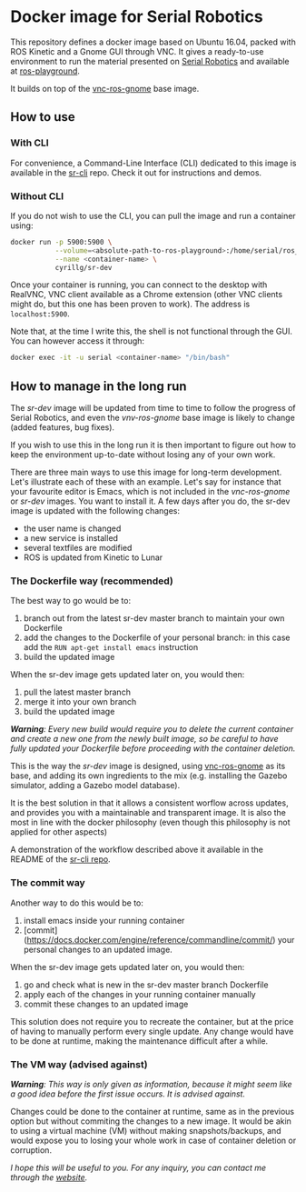 # Docker image for Serial Robotics

This repository defines a docker image based on Ubuntu 16.04, packed with ROS Kinetic and a Gnome GUI through VNC.
It gives a ready-to-use environment to run the material presented on [Serial Robotics](https://serial-robotics.org) and available at [ros-playground](https://github.com/cyrillg/ros-playground).

It builds on top of the [vnc-ros-gnome](https://github.com/cyrillg/vnc-ros-gnome.git) base image.

## How to use

### With CLI

For convenience, a Command-Line Interface (CLI) dedicated to this image is available in the [sr-cli](https://github.com/cyrillg/sr-cli.git) repo. Check it out for instructions and demos.

### Without CLI

If you do not wish to use the CLI, you can pull the image and run a container using:

```bash
docker run -p 5900:5900 \
           --volume=<absolute-path-to-ros-playground>:/home/serial/ros_ws:rw \
           --name <container-name> \
           cyrillg/sr-dev
```

Once your container is running, you can connect to the desktop with RealVNC, VNC client available as a Chrome extension (other VNC clients might do, but this one has been proven to work). The address is `localhost:5900`.

Note that, at the time I write this, the shell is not functional through the GUI. You can however access it through:

```bash
docker exec -it -u serial <container-name> "/bin/bash"
```

## How to manage in the long run

The _sr-dev_ image will be updated from time to time to follow the progress of Serial Robotics, and even the _vnv-ros-gnome_ base image is likely to change (added features, bug fixes).

If you wish to use this in the long run it is then important to figure out how to keep the environment up-to-date without losing any of your own work.

There are three main ways to use this image for long-term development. Let's illustrate each of these with an example. Let's say for instance that your favourite editor is Emacs, which is not included in the _vnc-ros-gnome_ or _sr-dev_ images. You want to install it. A few days after you do, the sr-dev image is updated with the following changes:

* the user name is changed
* a new service is installed
* several textfiles are modified
* ROS is updated from Kinetic to Lunar

### The Dockerfile way (recommended)

The best way to go would be to:

1. branch out from the latest sr-dev master branch to maintain your own Dockerfile
2. add the changes to the Dockerfile of your personal branch: in this case add the `RUN apt-get install emacs` instruction
3. build the updated image

When the sr-dev image gets updated later on, you would then:

1. pull the latest master branch
2. merge it into your own branch
3. build the updated image

_**Warning**: Every new build would require you to delete the current container and create a new one from the newly built image, so be careful to have fully updated your Dockerfile before proceeding with the container deletion._

This is the way the _sr-dev_ image is designed, using [vnc-ros-gnome](https://github.com/cyrillg/vnc-ros-gnome.git) as its base, and adding its own ingredients to the mix (e.g. installing the Gazebo simulator, adding a Gazebo model database).

It is the best solution in that it allows a consistent worflow across updates, and provides you with a maintainable and transparent image. It is also the most in line with the docker philosophy (even though this philosophy is not applied for other aspects)

A demonstration of the workflow described above it available in the README of the [sr-cli repo](https://github.com/cyrillg/sr-cli.git).

### The commit way

Another way to do this would be to:

1. install emacs inside your running container
2. [commit] (https://docs.docker.com/engine/reference/commandline/commit/) your personal changes to an updated image. 

When the sr-dev image gets updated later on, you would then:

1. go and check what is new in the sr-dev master branch Dockerfile
2. apply each of the changes in your running container manually
3. commit these changes to an updated image

This solution does not require you to recreate the container, but at the price of having to manually perform every single update. Any change would have to be done at runtime, making the maintenance difficult after a while.

### The VM way (advised against)

_**Warning**: This way is only given as information, because it might seem like a good idea before the first issue occurs. It is advised against._

Changes could be done to the container at runtime, same as in the previous option but without commiting the changes to a new image. It would be akin to using a virtual machine (VM) without making snapshots/backups, and would expose you to losing your whole work in case of container deletion or corruption.

_I hope this will be useful to you. For any inquiry, you can contact me through the [website](https://serial-robotics.org)._

